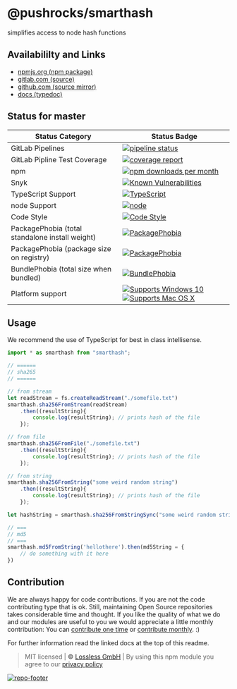 # @pushrocks/smarthash
simplifies access to node hash functions

## Availabililty and Links
* [npmjs.org (npm package)](https://www.npmjs.com/package/@pushrocks/smarthash)
* [gitlab.com (source)](https://gitlab.com/pushrocks/smarthash)
* [github.com (source mirror)](https://github.com/pushrocks/smarthash)
* [docs (typedoc)](https://pushrocks.gitlab.io/smarthash/)

## Status for master

Status Category | Status Badge
-- | --
GitLab Pipelines | [![pipeline status](https://gitlab.com/pushrocks/smarthash/badges/master/pipeline.svg)](https://lossless.cloud)
GitLab Pipline Test Coverage | [![coverage report](https://gitlab.com/pushrocks/smarthash/badges/master/coverage.svg)](https://lossless.cloud)
npm | [![npm downloads per month](https://badgen.net/npm/dy/@pushrocks/smarthash)](https://lossless.cloud)
Snyk | [![Known Vulnerabilities](https://badgen.net/snyk/pushrocks/smarthash)](https://lossless.cloud)
TypeScript Support | [![TypeScript](https://badgen.net/badge/TypeScript/>=%203.x/blue?icon=typescript)](https://lossless.cloud)
node Support | [![node](https://img.shields.io/badge/node->=%2010.x.x-blue.svg)](https://nodejs.org/dist/latest-v10.x/docs/api/)
Code Style | [![Code Style](https://badgen.net/badge/style/prettier/purple)](https://lossless.cloud)
PackagePhobia (total standalone install weight) | [![PackagePhobia](https://badgen.net/packagephobia/install/@pushrocks/smarthash)](https://lossless.cloud)
PackagePhobia (package size on registry) | [![PackagePhobia](https://badgen.net/packagephobia/publish/@pushrocks/smarthash)](https://lossless.cloud)
BundlePhobia (total size when bundled) | [![BundlePhobia](https://badgen.net/bundlephobia/minzip/@pushrocks/smarthash)](https://lossless.cloud)
Platform support | [![Supports Windows 10](https://badgen.net/badge/supports%20Windows%2010/yes/green?icon=windows)](https://lossless.cloud) [![Supports Mac OS X](https://badgen.net/badge/supports%20Mac%20OS%20X/yes/green?icon=apple)](https://lossless.cloud)

## Usage

We recommend the use of TypeScript for best in class intellisense.

```typescript
import * as smarthash from "smarthash";

// ======
// sha265
// ======

// from stream
let readStream = fs.createReadStream("./somefile.txt")
smarthash.sha256FromStream(readStream)
    .then((resultString){
        console.log(resultString); // prints hash of the file
    });

// from file
smarthash.sha256FromFile("./somefile.txt")
    .then((resultString){
        console.log(resultString); // prints hash of the file
    });

// from string
smarthash.sha256FromString("some weird random string")
    .then((resultString){
        console.log(resultString); // prints hash of the file
    });

let hashString = smarthash.sha256FromStringSync("some weird random string");

// ===
// md5
// ===
smarthash.md5FromString('hellothere').then(md5String = {
    // do something with it here
})
```

## Contribution

We are always happy for code contributions. If you are not the code contributing type that is ok. Still, maintaining Open Source repositories takes considerable time and thought. If you like the quality of what we do and our modules are useful to you we would appreciate a little monthly contribution: You can [contribute one time](https://lossless.link/contribute-onetime) or [contribute monthly](https://lossless.link/contribute). :)

For further information read the linked docs at the top of this readme.

> MIT licensed | **&copy;** [Lossless GmbH](https://lossless.gmbh)
| By using this npm module you agree to our [privacy policy](https://lossless.gmbH/privacy)

[![repo-footer](https://lossless.gitlab.io/publicrelations/repofooter.svg)](https://maintainedby.lossless.com)
